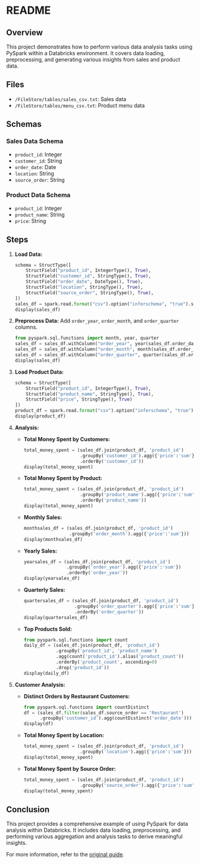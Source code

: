 # README

## Overview
This project demonstrates how to perform various data analysis tasks using PySpark within a Databricks environment. It covers data loading, preprocessing, and generating various insights from sales and product data.

## Files
- `/FileStore/tables/sales_csv.txt`: Sales data
- `/FileStore/tables/menu_csv.txt`: Product menu data

## Schemas
### Sales Data Schema
- `product_id`: Integer
- `customer_id`: String
- `order_date`: Date
- `location`: String
- `source_order`: String

### Product Data Schema
- `product_id`: Integer
- `product_name`: String
- `price`: String

## Steps
1. **Load Data:**
   ```python
   schema = StructType([
       StructField("product_id", IntegerType(), True),
       StructField("customer_id", StringType(), True),
       StructField("order_date", DateType(), True),
       StructField("location", StringType(), True),
       StructField("source_order", StringType(), True),
   ])
   sales_df = spark.read.format("csv").option("inferschema", "true").schema(schema).load("/FileStore/tables/sales_csv.txt")
   display(sales_df)
   ```

2. **Preprocess Data:**
   Add `order_year`, `order_month`, and `order_quarter` columns.
   ```python
   from pyspark.sql.functions import month, year, quarter
   sales_df = sales_df.withColumn("order_year", year(sales_df.order_date))
   sales_df = sales_df.withColumn("order_month", month(sales_df.order_date))
   sales_df = sales_df.withColumn("order_quarter", quarter(sales_df.order_date))
   display(sales_df)
   ```

3. **Load Product Data:**
   ```python
   schema = StructType([
       StructField("product_id", IntegerType(), True),
       StructField("product_name", StringType(), True),
       StructField("price", StringType(), True)
   ])
   product_df = spark.read.format("csv").option("inferschema", "true").schema(schema).load("/FileStore/tables/menu_csv.txt")
   display(product_df)
   ```

4. **Analysis:**
   - **Total Money Spent by Customers:**
     ```python
     total_money_spent = (sales_df.join(product_df, 'product_id')
                          .groupBy('customer_id').agg({'price':'sum'})
                          .orderBy('customer_id'))
     display(total_money_spent)
     ```
   - **Total Money Spent by Product:**
     ```python
     total_money_spent = (sales_df.join(product_df, 'product_id')
                          .groupBy('product_name').agg({'price':'sum'})
                          .orderBy('product_name'))
     display(total_money_spent)
     ```
   - **Monthly Sales:**
     ```python
     monthsales_df = (sales_df.join(product_df, 'product_id')
                      .groupBy('order_month').agg({'price':'sum'}))
     display(monthsales_df)
     ```
   - **Yearly Sales:**
     ```python
     yearsales_df = (sales_df.join(product_df, 'product_id')
                     .groupBy('order_year').agg({'price':'sum'})
                     .orderBy('order_year'))
     display(yearsales_df)
     ```
   - **Quarterly Sales:**
     ```python
     quartersales_df = (sales_df.join(product_df, 'product_id')
                        .groupBy('order_quarter').agg({'price':'sum'})
                        .orderBy('order_quarter'))
     display(quartersales_df)
     ```
   - **Top Products Sold:**
     ```python
     from pyspark.sql.functions import count
     daily_df = (sales_df.join(product_df, 'product_id')
                 .groupBy('product_id', 'product_name')
                 .agg(count('product_id').alias('product_count'))
                 .orderBy('product_count', ascending=0)
                 .drop('product_id'))
     display(daily_df)
     ```

5. **Customer Analysis:**
   - **Distinct Orders by Restaurant Customers:**
     ```python
     from pyspark.sql.functions import countDistinct
     df = (sales_df.filter(sales_df.source_order == 'Restaurant')
           .groupBy('customer_id').agg(countDistinct('order_date')))
     display(df)
     ```
   - **Total Money Spent by Location:**
     ```python
     total_money_spent = (sales_df.join(product_df, 'product_id')
                          .groupBy('location').agg({'price':'sum'}))
     display(total_money_spent)
     ```
   - **Total Money Spent by Source Order:**
     ```python
     total_money_spent = (sales_df.join(product_df, 'product_id')
                          .groupBy('source_order').agg({'price':'sum'}))
     display(total_money_spent)
     ```

## Conclusion
This project provides a comprehensive example of using PySpark for data analysis within Databricks. It includes data loading, preprocessing, and performing various aggregation and analysis tasks to derive meaningful insights.

For more information, refer to the [original guide](https://databricks-prod-cloudfront.cloud.databricks.com/public/4027ec902e239c93eaaa8714f173bcfc/3941816308585215/1096661849344955/1582151743185315/latest.html).
